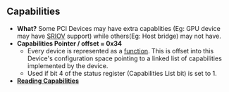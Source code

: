 ## Capabilities
- **What?** Some PCI Devices may have extra capablities (Eg: GPU device may have [SRIOV](/Operating_Systems/Virtualization/SRIOV) support) while others(Eg: Host bridge) may not have.
- **Capabilities Pointer / offset = 0x34**
  - Every device is represented as a [function](/Motherboard/CPU/PCI/Terms/PCI_Device). This is offset into this Device's configuration space pointing to a linked list of capabilities implemented by the device.
  - Used if bit 4 of the status register (Capabilities List bit) is set to 1.
- **[Reading Capabilities](Reading_Capabilites)**
